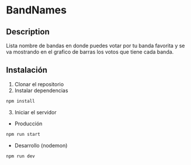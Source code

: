 # BandNames

## Description
 Lista nombre de bandas en donde puedes votar por tu banda favorita y se va mostrando en el grafico de barras los votos que tiene cada banda.

## Instalación
1. Clonar el repositorio
2. Instalar dependencias
```bash
npm install
```
3. Iniciar el servidor
 - Producción
```bash
npm run start
```
 - Desarrollo (nodemon)
```bash
npm run dev
```

